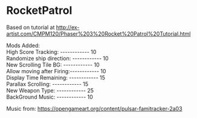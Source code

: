 # RocketPatrol

Based on tutorial at http://ex-artist.com/CMPM120/Phaser%203%20Rocket%20Patrol%20Tutorial.html


Mods Added: <br/>
  High Score Tracking: ------------       10 <br/>
  Randomize ship direction: ------------  10 <br/>
  New Scrolling Tile BG:    ------------  10 <br/>
  Allow moving after Firing:------------  10 <br/>
  Display Time Remaining:   ------------  15 <br/>
  Parallax Scrolling:      ------------   15 <br/>
  New Weapon Type:          ------------  25 <br/>
  BackGround Music:         ------------  10 <br/>
  
  Music from: https://opengameart.org/content/pulsar-famitracker-2a03
  
